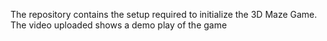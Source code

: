 The repository contains the setup required to initialize the 3D Maze Game. The video uploaded shows a demo play of the game
